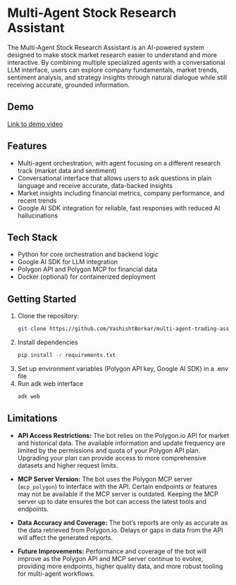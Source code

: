 # Multi-Agent Stock Research Assistant

The Multi-Agent Stock Research Assistant is an AI-powered system designed to make stock market research easier to understand and more interactive. By combining multiple specialized agents with a conversational LLM interface, users can explore company fundamentals, market trends, sentiment analysis, and strategy insights through natural dialogue while still receiving accurate, grounded information.  

## Demo
<a href="https://youtu.be/jzH8b4IN4pM" target="_blank">Link to demo video</a>

## Features
- Multi-agent orchestration, with agent focusing on a different research track (market data and sentiment)  
- Conversational interface that allows users to ask questions in plain language and receive accurate, data-backed insights  
- Market insights including financial metrics, company performance, and recent trends  
- Google AI SDK integration for reliable, fast responses with reduced AI hallucinations  

## Tech Stack
- Python for core orchestration and backend logic  
- Google AI SDK for LLM integration  
- Polygon API and Polygon MCP for financial data  
- Docker (optional) for containerized deployment  

## Getting Started
1. Clone the repository:  
   ```bash
   git clone https://github.com/VashishtBorkar/multi-agent-trading-assistant.git
   ```
2. Install dependencies  
   ```bash
   pip install -r requirements.txt
   ```
3. Set up environment variables (Polygon API key, Google AI SDK) in a .env file
4. Run adk web interface
   ```bash
   adk web
   ```

## Limitations

- **API Access Restrictions:** The bot relies on the Polygon.io API for market and historical data. The available information and update frequency are limited by the permissions and quota of your Polygon API plan. Upgrading your plan can provide access to more comprehensive datasets and higher request limits.  

- **MCP Server Version:** The bot uses the Polygon MCP server (`mcp_polygon`) to interface with the API. Certain endpoints or features may not be available if the MCP server is outdated. Keeping the MCP server up to date ensures the bot can access the latest tools and endpoints.  

- **Data Accuracy and Coverage:** The bot’s reports are only as accurate as the data retrieved from Polygon.io. Delays or gaps in data from the API will affect the generated reports.  

- **Future Improvements:** Performance and coverage of the bot will improve as the Polygon API and MCP server continue to evolve, providing more endpoints, higher quality data, and more robust tooling for multi-agent workflows.

